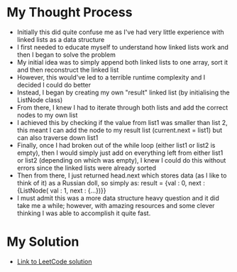 # My Thought Process
- Initially this did quite confuse me as I've had very little experience with linked lists as a data structure
- I first needed to educate myself to understand how linked lists work and then I began to solve the problem
- My initial idea was to simply append both linked lists to one array, sort it and then reconstruct the linked list
- However, this would've led to a terrible runtime complexity and I decided I could do better
- Instead, I began by creating my own "result" linked list (by initialising the ListNode class)
- From there, I knew I had to iterate through both lists and add the correct nodes to my own list
- I achieved this by checking if the value from list1 was smaller than list 2, this meant I can add the node to my result list (current.next = list1) but can also traverse down list1
- Finally, once I had broken out of the while loop (either list1 or list2 is empty), then I would simply just add on everything left from either list1 or list2 (depending on which was empty), I knew I could do this without errors since the linked lists were already sorted
- Then from there, I just returned head.next which stores data (as I like to think of it) as a Russian doll, so simply as: result = {val : 0, next : {ListNode( val : 1, next : {...})}}
- I must admit this was a more data structure heavy question and it did take me a while; however, with amazing resources and some clever thinking I was able to accomplish it quite fast.

# My Solution
- [Link to LeetCode solution](https://leetcode.com/problems/merge-two-sorted-lists/post-solution/?submissionId=1770483116)
